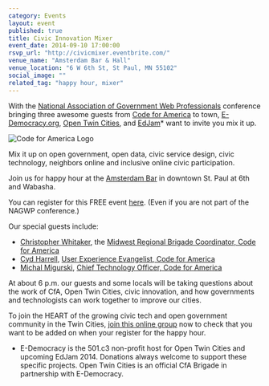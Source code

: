 ```yaml
---
category: Events
layout: event
published: true
title: Civic Innovation Mixer 
event_date: 2014-09-10 17:00:00
rsvp_url: "http://civicmixer.eventbrite.com/"
venue_name: "Amsterdam Bar & Hall"
venue_location: "6 W 6th St, St Paul, MN 55102"
social_image: ""
related_tag: "happy hour, mixer"
---
```


With the [National Association of Government Web Professionals](https://nagw.org/) 
conference bringing three awesome guests from 
[Code for America](http://www.codeforamerica.org/) to town, 
[E-Democracy.org](http://e-democracy.org/), [Open Twin Cities](/), and 
[EdJam](https://twitter.com/EdJamTC)* want to invite you mix it up.

![Code for America Logo](http://www.codeforamerica.org/media/images/logos/CfA_logo_lg.png)

Mix it up on open government, open data, civic service design, civic technology, 
neighbors online and inclusive online civic participation.

Join us for happy hour at the [Amsterdam Bar](http://www.amsterdambarandhall.com/) 
in downtown St. Paul at 6th and Wabasha.

You can register for this FREE event [here](http://www.amsterdambarandhall.com/). 
(Even if you are not part of the NAGWP conference.)

Our special guests include:

- [Christopher Whitaker](https://twitter.com/CivicWhitaker), the [Midwest Regional Brigade Coordinator, Code for America](http://civicwhitaker.com/2014/06/10/midwest-selected-for-code-for-america-brigade-regional-pilot/)
- [Cyd Harrell](https://twitter.com/cydharrell), [User Experience Evangelist, Code for America](http://www.codeforamerica.org/people/cyd-harrell/)
- [Michal Migurski](https://twitter.com/michalmigurski), [Chief Technology Officer, Code for America](http://www.codeforamerica.org/people/michal-migurski/)
 
At about 6 p.m. our guests and some locals will be taking questions about the 
work of CfA, Open Twin Cities, civic innovation, and how governments and 
technologists can work together to improve our cities.

To join the HEART of the growing civic tech and open government community in 
the Twin Cities, [join this online group](http://bit.ly/otcgroup) now to check 
that you want to be added on when your register for the happy hour.

  * E-Democracy is the 501.c3 non-profit host for Open Twin Cities and upcoming EdJam 2014. Donations always welcome to support these specific projects. Open Twin Cities is an official CfA Brigade in partnership with E-Democracy.
